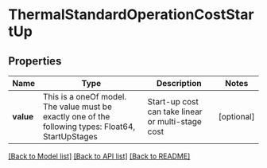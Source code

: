 # ThermalStandardOperationCostStartUp

## Properties

Name | Type | Description | Notes
------------ | ------------- | ------------- | -------------
**value** | This is a oneOf model. The value must be exactly one of the following types: Float64, StartUpStages | Start-up cost can take linear or multi-stage cost | [optional]

[[Back to Model list]](../README.md#models) [[Back to API list]](../README.md#api-endpoints) [[Back to README]](../README.md)
